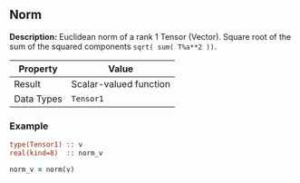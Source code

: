 ## Norm

**Description:** Euclidean norm of a rank 1 Tensor (Vector). Square root of the sum of the squared components `sqrt( sum( T%a**2 ))`.

| Property   | Value                  |
| ---        | ---                    |
| Result     | Scalar-valued function |
| Data Types | `Tensor1`              |

### Example

```fortran
type(Tensor1) :: v
real(kind=8)  :: norm_v

norm_v = norm(v)
```
